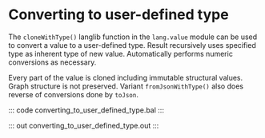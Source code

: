 # Converting to user-defined type

The `cloneWithType()` langlib function in the `lang.value` module can be used to convert a value to a user-defined type. Result recursively uses specified type as inherent type of new value. Automatically performs numeric conversions as necessary.

Every part of the value is cloned including immutable structural values. Graph structure is not preserved. Variant `fromJsonWithType()` also does reverse of conversions done by `toJson`.

::: code converting_to_user_defined_type.bal :::

::: out converting_to_user_defined_type.out :::